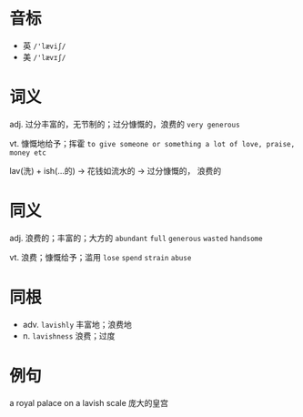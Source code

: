 # 音标

- 英 `/'læviʃ/`
- 美 `/'lævɪʃ/`

# 词义

adj. 过分丰富的，无节制的；过分慷慨的，浪费的
`very generous`

vt. 慷慨地给予；挥霍
`to give someone or something a lot of love, praise, money etc`



lav(洗) + ish(…的) → 花钱如流水的 → 过分慷慨的， 浪费的

# 同义

adj. 浪费的；丰富的；大方的
`abundant` `full` `generous` `wasted` `handsome`

vt. 浪费；慷慨给予；滥用
`lose` `spend` `strain` `abuse`

# 同根

- adv. `lavishly` 丰富地；浪费地
- n. `lavishness` 浪费；过度

# 例句

a royal palace on a lavish scale
庞大的皇宫



